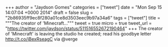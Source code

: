 
+++
author = "Jaydson Gomes"
categories = ["tweet"]
date = "Mon Sep 15 14:07:04 +0000 2014"
draft = false
slug = "2b86935ff9ec8f280a01ce8d3503eec9b97a34a6"
tags = ["tweet"]
title = """The creator of 'Minecraft..."""
tweet = true
micro = true
tweet_url = "https://twitter.com/jaydson/status/511516552672190464"
+++
The creator of 'Minecraft' is leaving the studio he created; read his goodbye letter http://t.co/jBexRseagC via @verge
